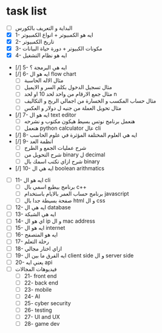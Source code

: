 # task list
- [ ]  البداية و التعريف بالكورس
- [x] 1- ايه هو الكمبيوتر + انواع الكمبيوتر
- [x] 2- تاريخ الكمبيوتر
- [x] 3- مكونات الكبيوتر + دورة حياة البيانات
- [x] 4- ايه هو نظام التشغيل 
- [/] 5- ايه هي البرمجة ؟
- [/] 6- ايه هو ال flow chart
	- [ ] مثال الاله الحاسبة
	- [ ] مثال تسجيل الدخول بكلم السر و الايميل
	- [ ] مثال جمع الارقام من واحد لحد 10 او لحد n
	- [ ] مثال حساب المكسب و الخسارة من اجمالي الربح و التكاليف
	- [ ] مثال تحويل العملة من جنيه ل دولار و العكس
- [/] 7- ايه هو ال text editor
	- [ ] هنعمل برنامج نوتس بسيط هيكون مكتوب و نشرحه
	- [ ] هنعمل python calculator عال cli
- [/] 8- ايه هي العلوم المختلفة المؤثرة في علوم الحاسب
- [/] 9- انظمة العد
	- [ ] شرح عمليات الجمع و الطرح
	- [ ] شرح التحويل من binary ل decimal
	- [ ] شرح ازاي تكتب اسمك بال binary
- [/] 10- ايه هي ال boolean arithmatics
- [ ] 11- ايه هو ال cli
	- [ ] برنامج بيطبع اسمي بال c++
	- [ ] برنامج حساب العمر بالايام باستخدام javascript
	- [ ] صفحة بسيطة جدا بال html و ال css
- [ ] 12- ايه هي ال database
- [ ] 13- ايه هي الشبكة 
- [ ] 14- اي هو ال ip و ال mac address
- [ ] 15- ايه هو ال internet
- [ ] 16- ايه هو المتصفح
- [ ] 17- رحلة التعلم
- [ ] 18- ازاي اختار مجالي
- [ ] 19- ايه الفرق ما بين ال client side و ال server side
- [ ] 20- يعني ايه api
- [ ] فيديوهات المجالات
	- [ ] 21- front end
	- [ ] 22- back end
	- [ ] 23- mobile 
	- [ ] 24- AI 
	- [ ] 25- cyber security
	- [ ] 26- testing 
	- [ ] 27- UI and UX
	- [ ] 28- game dev

